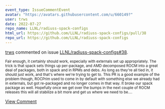 ```yaml
---
event_type: IssueCommentEvent
avatar: "https://avatars.githubusercontent.com/u/660149?"
user: trws
date: 2022-07-27
repo_name: LLNL/radiuss-spack-configs
html_url: https://github.com/LLNL/radiuss-spack-configs/pull/38
repo_url: https://github.com/LLNL/radiuss-spack-configs
---
```


<a href='https://github.com/trws' target='_blank'>trws</a> commented on issue <a href='https://github.com/LLNL/radiuss-spack-configs/pull/38' target='_blank'>LLNL/radiuss-spack-configs#38</a>.

<small>Fair enough, it certainly should work, especially with externals set up appropriately.  The trick is that spack sets things up per-package, and AMD decomposed ROCM into a great deal of packages, both in spack and in RPMs and debs.  As long as they're all tied in, it should just work, and that's where we're trying to get to. This PR is a good example of the problem though, ROCPrim used to come in by default with something else we already had in externals, but got re-packaged and no longer comes in that way.  It broke our spack package as well.  Hopefully once we get over the bumps in the next couple of ROCM releases this will all stabilize a bit more and get us where we need to be....</small>

<a href='https://github.com/LLNL/radiuss-spack-configs/pull/38' target='_blank'>View Comment</a>